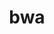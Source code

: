 ---
title: "bwa"
layout: cache
categories: [package, develop-2023-06-25]
meta: {"versions": ["0.7.17"], "compilers": ["gcc@=7.3.1"], "oss": ["amzn2"], "platforms": ["linux"], "targets": ["aarch64", "neoverse_n1", "x86_64_v3"], "stacks": ["aws-ahug", "aws-ahug-aarch64", "aws-isc", "aws-isc-aarch64", "root"], "num_specs": 3, "num_specs_by_stack": {"aws-ahug-aarch64": 2, "aws-isc-aarch64": 2, "root": 3, "aws-isc": 1, "aws-ahug": 1}}
spec_details: [{"hash": "stzo6dlh7k63pglqciszferws552nnev", "compiler": "gcc@=7.3.1", "versions": ["0.7.17"], "os": "amzn2", "platform": "linux", "target": "aarch64", "variants": ["build_system=generic", "patches=66803e9"], "stacks": ["aws-ahug-aarch64", "aws-isc-aarch64", "root"], "size": "-", "tarball": "https://binaries.spack.io/releases/develop-2023-06-25/build_cache/linux-amzn2-aarch64/gcc-7.3.1/bwa-0.7.17/linux-amzn2-aarch64-gcc-7.3.1-bwa-0.7.17-stzo6dlh7k63pglqciszferws552nnev.spack"}, {"hash": "x6pwzuytw5vfkmu7jndcapzavpmoauiy", "compiler": "gcc@=7.3.1", "versions": ["0.7.17"], "os": "amzn2", "platform": "linux", "target": "x86_64_v3", "variants": ["build_system=generic"], "stacks": ["aws-isc", "root", "aws-ahug"], "size": "-", "tarball": "https://binaries.spack.io/releases/develop-2023-06-25/build_cache/linux-amzn2-x86_64_v3/gcc-7.3.1/bwa-0.7.17/linux-amzn2-x86_64_v3-gcc-7.3.1-bwa-0.7.17-x6pwzuytw5vfkmu7jndcapzavpmoauiy.spack"}, {"hash": "4wa72zr6xrfktom7pbuuyhydhqvo2osj", "compiler": "gcc@=7.3.1", "versions": ["0.7.17"], "os": "amzn2", "platform": "linux", "target": "neoverse_n1", "variants": ["build_system=generic", "patches=66803e9"], "stacks": ["aws-ahug-aarch64", "aws-isc-aarch64", "root"], "size": "-", "tarball": "https://binaries.spack.io/releases/develop-2023-06-25/build_cache/linux-amzn2-neoverse_n1/gcc-7.3.1/bwa-0.7.17/linux-amzn2-neoverse_n1-gcc-7.3.1-bwa-0.7.17-4wa72zr6xrfktom7pbuuyhydhqvo2osj.spack"}]
---